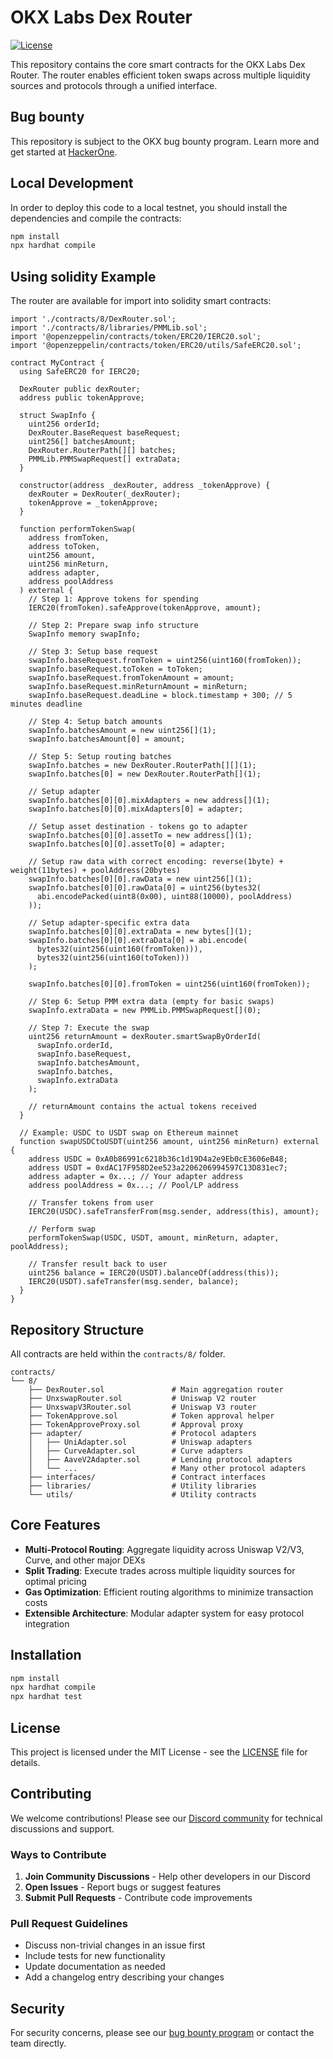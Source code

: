 # OKX Labs Dex Router

[![License](https://img.shields.io/badge/license-MIT-blue.svg)](LICENSE)

This repository contains the core smart contracts for the OKX Labs Dex Router. The router enables efficient token swaps across multiple liquidity sources and protocols through a unified interface.

## Bug bounty

This repository is subject to the OKX bug bounty program. Learn more and get started at [HackerOne](https://hackerone.com/okg/policy_scopes?type=team).

## Local Development

In order to deploy this code to a local testnet, you should install the dependencies and compile the contracts:

```bash
npm install
npx hardhat compile
```


## Using solidity Example

The router are available for import into solidity smart contracts:

```solidity
import './contracts/8/DexRouter.sol';
import './contracts/8/libraries/PMMLib.sol';
import '@openzeppelin/contracts/token/ERC20/IERC20.sol';
import '@openzeppelin/contracts/token/ERC20/utils/SafeERC20.sol';

contract MyContract {
  using SafeERC20 for IERC20;
  
  DexRouter public dexRouter;
  address public tokenApprove;
  
  struct SwapInfo {
    uint256 orderId;
    DexRouter.BaseRequest baseRequest;
    uint256[] batchesAmount;
    DexRouter.RouterPath[][] batches;
    PMMLib.PMMSwapRequest[] extraData;
  }
  
  constructor(address _dexRouter, address _tokenApprove) {
    dexRouter = DexRouter(_dexRouter);
    tokenApprove = _tokenApprove;
  }

  function performTokenSwap(
    address fromToken,
    address toToken,
    uint256 amount,
    uint256 minReturn,
    address adapter,
    address poolAddress
  ) external {
    // Step 1: Approve tokens for spending
    IERC20(fromToken).safeApprove(tokenApprove, amount);
    
    // Step 2: Prepare swap info structure
    SwapInfo memory swapInfo;
    
    // Step 3: Setup base request
    swapInfo.baseRequest.fromToken = uint256(uint160(fromToken));
    swapInfo.baseRequest.toToken = toToken;
    swapInfo.baseRequest.fromTokenAmount = amount;
    swapInfo.baseRequest.minReturnAmount = minReturn;
    swapInfo.baseRequest.deadLine = block.timestamp + 300; // 5 minutes deadline
    
    // Step 4: Setup batch amounts
    swapInfo.batchesAmount = new uint256[](1);
    swapInfo.batchesAmount[0] = amount;
    
    // Step 5: Setup routing batches
    swapInfo.batches = new DexRouter.RouterPath[][](1);
    swapInfo.batches[0] = new DexRouter.RouterPath[](1);
    
    // Setup adapter
    swapInfo.batches[0][0].mixAdapters = new address[](1);
    swapInfo.batches[0][0].mixAdapters[0] = adapter;
    
    // Setup asset destination - tokens go to adapter
    swapInfo.batches[0][0].assetTo = new address[](1);
    swapInfo.batches[0][0].assetTo[0] = adapter;
    
    // Setup raw data with correct encoding: reverse(1byte) + weight(11bytes) + poolAddress(20bytes)
    swapInfo.batches[0][0].rawData = new uint256[](1);
    swapInfo.batches[0][0].rawData[0] = uint256(bytes32(
      abi.encodePacked(uint8(0x00), uint88(10000), poolAddress)
    ));
    
    // Setup adapter-specific extra data
    swapInfo.batches[0][0].extraData = new bytes[](1);
    swapInfo.batches[0][0].extraData[0] = abi.encode(
      bytes32(uint256(uint160(fromToken))), 
      bytes32(uint256(uint160(toToken)))
    );
    
    swapInfo.batches[0][0].fromToken = uint256(uint160(fromToken));
    
    // Step 6: Setup PMM extra data (empty for basic swaps)
    swapInfo.extraData = new PMMLib.PMMSwapRequest[](0);
    
    // Step 7: Execute the swap
    uint256 returnAmount = dexRouter.smartSwapByOrderId(
      swapInfo.orderId,
      swapInfo.baseRequest,
      swapInfo.batchesAmount,
      swapInfo.batches,
      swapInfo.extraData
    );
    
    // returnAmount contains the actual tokens received
  }
  
  // Example: USDC to USDT swap on Ethereum mainnet
  function swapUSDCtoUSDT(uint256 amount, uint256 minReturn) external {
    address USDC = 0xA0b86991c6218b36c1d19D4a2e9Eb0cE3606eB48;
    address USDT = 0xdAC17F958D2ee523a2206206994597C13D831ec7;
    address adapter = 0x...; // Your adapter address
    address poolAddress = 0x...; // Pool/LP address
    
    // Transfer tokens from user
    IERC20(USDC).safeTransferFrom(msg.sender, address(this), amount);
    
    // Perform swap
    performTokenSwap(USDC, USDT, amount, minReturn, adapter, poolAddress);
    
    // Transfer result back to user
    uint256 balance = IERC20(USDT).balanceOf(address(this));
    IERC20(USDT).safeTransfer(msg.sender, balance);
  }
}
```

## Repository Structure

All contracts are held within the `contracts/8/` folder.

```
contracts/
└── 8/
    ├── DexRouter.sol               # Main aggregation router
    ├── UnxswapRouter.sol           # Uniswap V2 router
    ├── UnxswapV3Router.sol         # Uniswap V3 router
    ├── TokenApprove.sol            # Token approval helper
    ├── TokenApproveProxy.sol       # Approval proxy
    ├── adapter/                    # Protocol adapters
    │   ├── UniAdapter.sol          # Uniswap adapters
    │   ├── CurveAdapter.sol        # Curve adapters
    │   ├── AaveV2Adapter.sol       # Lending protocol adapters
    │   └── ...                     # Many other protocol adapters
    ├── interfaces/                 # Contract interfaces
    ├── libraries/                  # Utility libraries
    └── utils/                      # Utility contracts
```

## Core Features

- **Multi-Protocol Routing**: Aggregate liquidity across Uniswap V2/V3, Curve, and other major DEXs
- **Split Trading**: Execute trades across multiple liquidity sources for optimal pricing
- **Gas Optimization**: Efficient routing algorithms to minimize transaction costs
- **Extensible Architecture**: Modular adapter system for easy protocol integration

## Installation

```bash
npm install
npx hardhat compile
npx hardhat test
```

## License

This project is licensed under the MIT License - see the [LICENSE](LICENSE) file for details.

## Contributing

We welcome contributions! Please see our [Discord community](https://discord.gg/okxdexapi) for technical discussions and support.

### Ways to Contribute

1. **Join Community Discussions** - Help other developers in our Discord
2. **Open Issues** - Report bugs or suggest features
3. **Submit Pull Requests** - Contribute code improvements

### Pull Request Guidelines

- Discuss non-trivial changes in an issue first
- Include tests for new functionality  
- Update documentation as needed
- Add a changelog entry describing your changes

## Security

For security concerns, please see our [bug bounty program](https://hackerone.com/okg/policy_scopes?type=team) or contact the team directly.
